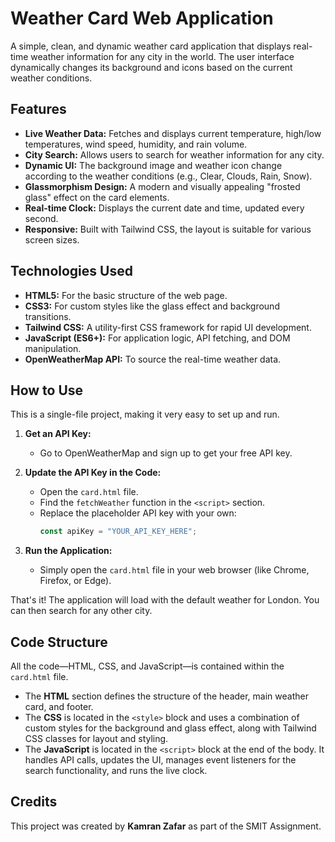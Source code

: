 # Weather Card Web Application

A simple, clean, and dynamic weather card application that displays real-time weather information for any city in the world. The user interface dynamically changes its background and icons based on the current weather conditions.

 <!-- You can replace this with a screenshot of your project -->

## Features

- **Live Weather Data:** Fetches and displays current temperature, high/low temperatures, wind speed, humidity, and rain volume.
- **City Search:** Allows users to search for weather information for any city.
- **Dynamic UI:** The background image and weather icon change according to the weather conditions (e.g., Clear, Clouds, Rain, Snow).
- **Glassmorphism Design:** A modern and visually appealing "frosted glass" effect on the card elements.
- **Real-time Clock:** Displays the current date and time, updated every second.
- **Responsive:** Built with Tailwind CSS, the layout is suitable for various screen sizes.

## Technologies Used

- **HTML5:** For the basic structure of the web page.
- **CSS3:** For custom styles like the glass effect and background transitions.
- **Tailwind CSS:** A utility-first CSS framework for rapid UI development.
- **JavaScript (ES6+):** For application logic, API fetching, and DOM manipulation.
- **OpenWeatherMap API:** To source the real-time weather data.

## How to Use

This is a single-file project, making it very easy to set up and run.

1.  **Get an API Key:**
    - Go to OpenWeatherMap and sign up to get your free API key.

2.  **Update the API Key in the Code:**
    - Open the `card.html` file.
    - Find the `fetchWeather` function in the `<script>` section.
    - Replace the placeholder API key with your own:
      ```javascript
      const apiKey = "YOUR_API_KEY_HERE"; 
      ```

3.  **Run the Application:**
    - Simply open the `card.html` file in your web browser (like Chrome, Firefox, or Edge).

That's it! The application will load with the default weather for London. You can then search for any other city.

## Code Structure

All the code—HTML, CSS, and JavaScript—is contained within the `card.html` file.

- The **HTML** section defines the structure of the header, main weather card, and footer.
- The **CSS** is located in the `<style>` block and uses a combination of custom styles for the background and glass effect, along with Tailwind CSS classes for layout and styling.
- The **JavaScript** is located in the `<script>` block at the end of the body. It handles API calls, updates the UI, manages event listeners for the search functionality, and runs the live clock.

## Credits

This project was created by **Kamran Zafar** as part of the SMIT Assignment.
